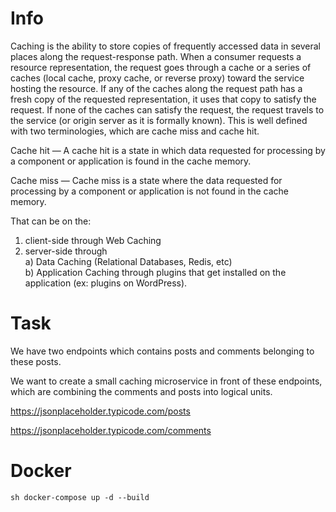 # Info
Caching is the ability to store copies of frequently accessed data in several places along the request-response path. When a consumer requests a resource representation, the request goes through a cache or a series of caches (local cache, proxy cache, or reverse proxy) toward the service hosting the resource. If any of the caches along the request path has a fresh copy of the requested representation, it uses that copy to satisfy the request. If none of the caches can satisfy the request, the request travels to the service (or origin server as it is formally known). This is well defined with two terminologies, which are cache miss and cache hit.

Cache hit — A cache hit is a state in which data requested for processing by a component or application is found in the cache memory.

Cache miss — Cache miss is a state where the data requested for processing by a component or application is not found in the cache memory.

That can be on the:
1) client-side through Web Caching
2) server-side through\
a) Data Caching (Relational Databases, Redis, etc)\
b) Application Caching through plugins that get installed on the application (ex: plugins on WordPress).


# Task
We have two endpoints which contains posts and comments belonging to these posts.

We want to create a small caching microservice in front of these endpoints, which are combining the comments and posts into logical units.

https://jsonplaceholder.typicode.com/posts

https://jsonplaceholder.typicode.com/comments


# Docker
``sh
docker-compose up -d --build
``